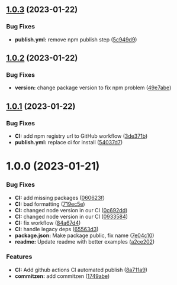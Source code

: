 ## [1.0.3](https://github.com/PWNFinance/style-config/compare/v1.0.2...v1.0.3) (2023-01-22)


### Bug Fixes

* **publish.yml:** remove npm publish step ([5c949d9](https://github.com/PWNFinance/style-config/commit/5c949d988884442fd09adcc2637689b9dcdb6fff))

## [1.0.2](https://github.com/PWNFinance/style-config/compare/v1.0.1...v1.0.2) (2023-01-22)


### Bug Fixes

* **version:** change package version to fix npm problem ([49e7abe](https://github.com/PWNFinance/style-config/commit/49e7abe2454dd3d405f3f6463ee43fc3f177cf0f))

## [1.0.1](https://github.com/PWNFinance/style-config/compare/v1.0.0...v1.0.1) (2023-01-22)


### Bug Fixes

* **CI:** add npm registry url to GitHub workflow ([3de371b](https://github.com/PWNFinance/style-config/commit/3de371bb22318180cbee622cf128fbba8bea0e7c))
* **publish.yml:** replace ci for install ([54037d7](https://github.com/PWNFinance/style-config/commit/54037d7e63e133e9cc360ae8dac0251613de5893))

# 1.0.0 (2023-01-21)


### Bug Fixes

* **CI:** add missing packages ([060623f](https://github.com/PWNFinance/style-config/commit/060623fa048aba49a8b168d3e6ed15cefc366969))
* **CI:** bad formatting ([719ec5e](https://github.com/PWNFinance/style-config/commit/719ec5e8cf4a85f790a40bcf2d1d0efa27d204aa))
* **CI:** changed node version in our CI ([0c692dd](https://github.com/PWNFinance/style-config/commit/0c692ddfeed16e5c9c43c22d15b1049f2a48ccb8))
* **CI:** changed node version in our CI ([0933584](https://github.com/PWNFinance/style-config/commit/09335848559ff570b8be7eaa90abd3792f42d107))
* **CI:** fix workflow ([84a67d4](https://github.com/PWNFinance/style-config/commit/84a67d4d9f7a010c88920688c3d64d7e1be659ad))
* **CI:** handle legacy deps ([65563d3](https://github.com/PWNFinance/style-config/commit/65563d33780d06143c753a3b776fc7cd3731eff3))
* **package.json:** Make package public, fix name ([7e04c10](https://github.com/PWNFinance/style-config/commit/7e04c1044abb37e69aa88ff09dcbed33d5a36a90))
* **readme:** Update readme with better examples ([a2ce202](https://github.com/PWNFinance/style-config/commit/a2ce202cb42bb0f1199b71097f25a06338f45bf4))


### Features

* **CI:** Add github actions CI automated publish ([8a711a9](https://github.com/PWNFinance/style-config/commit/8a711a92fc8ce7ae679f50742ebe18978b798878))
* **commitzen:** add commitzen ([1749abe](https://github.com/PWNFinance/style-config/commit/1749abeacce9eefabb954bc5732f64e0654facd0))
